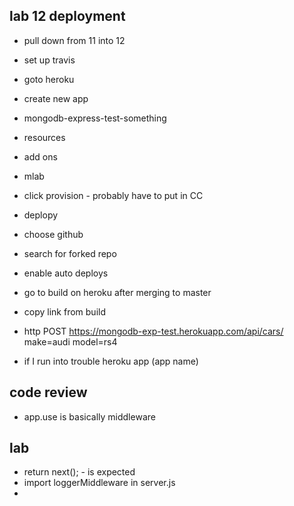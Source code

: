 ## lab 12 deployment 
- pull down from 11 into 12
- set up travis
- goto heroku
- create new app
- mongodb-express-test-something
- resources
- add ons
- mlab
- click provision - probably have to put in CC
- deplopy
- choose github
- search for forked repo
- enable auto deploys
- go to build on heroku after merging to master
- copy link from build
- http POST https://mongodb-exp-test.herokuapp.com/api/cars/ make=audi model=rs4

- if I run into trouble heroku app (app name)

## code review
- app.use is basically middleware

## lab
- return next(); - is expected
- import loggerMiddleware in server.js
- 